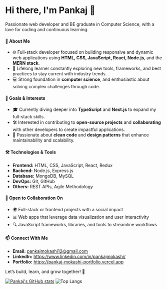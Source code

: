 # Hi there, I'm Pankaj 👋

Passionate web developer and BE graduate in Computer Science, with a love for coding and continuous learning.

#### 🚀 About Me
- 🌐 Full-stack developer focused on building responsive and dynamic web applications using **HTML, CSS, JavaScript, React, Node.js**, and the **MERN stack**.
- 🧠 Lifelong learner constantly exploring new tools, frameworks, and best practices to stay current with industry trends.
- 💻 Strong foundation in **computer science**, and enthusiastic about solving complex challenges through code.

#### 🎯 Goals & Interests
- 🎓 Currently diving deeper into **TypeScript** and **Next.js** to expand my full-stack skills.
- 🛠️ Interested in contributing to **open-source projects** and **collaborating** with other developers to create impactful applications.
- 🌱 Passionate about **clean code** and **design patterns** that enhance maintainability and scalability.

#### 🛠️ Technologies & Tools
- **Frontend:** HTML, CSS, JavaScript, React, Redux
- **Backend:** Node.js, Express.js
- **Database:** MongoDB, MySQL
- **DevOps:** Git, GitHub
- **Others:** REST APIs, Agile Methodology

#### 🤝 Open to Collaboration On
- 🌍 Full-stack or frontend projects with a social impact
- 📊 Web apps that leverage data visualization and user interactivity
- 🔍 JavaScript frameworks, libraries, and tools to streamline workflows

#### 📫 Connect With Me
- **Email:** pankajmokashi12@gmail.com
- **LinkedIn:** https://www.linkedin.com/in/pankajmokashi/
- **Portfolio:** https://pankaj-mokashi-portfolio.vercel.app

Let’s build, learn, and grow together! 🚀


[![Pankaj's GitHub stats](https://github-readme-stats.vercel.app/api?username=pankajmokashi)](https://github.com/pankajmokashi/github-readme-stats&show_icons=true&theme=transparent)
![Top Langs](https://github-readme-stats.vercel.app/api/top-langs/?username=pankajmokashi&layout=compact&theme=transparen)
